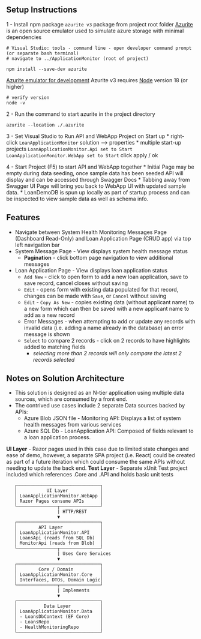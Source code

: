﻿## Setup Instructions
1 - Install npm package `azurite v3` package from project root folder
  [Azurite](https://www.npmjs.com/package/azurite) is an open source emulator used to simulate azure storage with minimal dependencies

```
# Visual Studio: tools - command line - open developer command prompt (or separate bash terminal)
# navigate to ../ApplicationMonitor (root of project)

npm install --save-dev azurite
```

[Azurite emulator for development](https://learn.microsoft.com/en-us/azure/storage/common/storage-use-azurite)
  Azurite v3 requires [Node](https://nodejs.org/en) version 18 (or higher)

```
# verify version
node -v 
```
2 - Run the command to start azurite in the project directory

```
azurite --location ./.azurite

```

3 - Set Visual Studio to Run API and WebApp Project on Start up
     * right-click `LoanApplicationMonitor` solution --> properties 
     * multiple start-up projects `LoanApplicationMonitor.Api set to Start` `LoanApplicationMonitor.WebApp set to Start` click apply / ok
          
4 - Start Project (F5) to start API and WebApp together
     * Initial Page may be empty during data seeding, once sample data has been seeded API will display and can be accessed through Swagger Docs
     * Tabbing away from Swagger UI Page will bring you back to WebApp UI with updated sample data.
     * LoanDemoDB is spun up locally as part of startup process and can be inspected to view sample data as well as schema info.

## Features
* Navigate between System Health Monitoring Messages Page (Dashboard Read-Only) and Loan Application Page (CRUD app) via top left navigation bar
* System Message Page - View displays system health message status
     * **Pagination** - click bottom page navigation to view additional messages
* Loan Application Page - View displays loan application status
     * `Add New` - click to open form to add a new loan application, save to save record, cancel closes without saving
     * `Edit` - opens form with existing data populated for that record, changes can be made with `Save`, or `Cancel` without saving
     * `Edit` - `Copy As New` - copies existing data (without applicant name) to a new form which can then be saved with a new applicant name to add as a new record
     * Error Messages - when attempting to add or update any records with invalid data (i.e. adding a name already in the database) an error message is shown
     * `Select` to compare 2 records - click on 2 records to have highlights added to matching fields 
          * *selecting more than 2 records will only compare the latest 2 records selected*

## Notes on Solution Architecture
* This solution is designed as an N-tier application using multiple data sources, which are consumed by a front end.
* The contrived use cases include 2 separate Data sources backed by APIs: 
  * Azure Blob JSON file - Monitoring API: Displays a list of system health messages from various services
  * Azure SQL Db - LoanApplication API: Composed of fields relevant to a loan application process.

**UI Layer** - Razor pages used in this case due to limited state changes and ease of demo, however, a separate SPA project (i.e. React) could be 
               created as part of a future iteration which could consume the same APIs without needing to update the back end.
**Test Layer** - Separate xUnit Test project included which references .Core and .API and holds basic unit tests

```
   ┌───────────────────────────────┐
   │           UI Layer            │
   │ LoanApplicationMonitor.WebApp │
   │ Razor Pages consume APIs      │
   └───────────────┬───────────────┘
                   | HTTP/REST
                   ▼
   ┌───────────────────────────────┐
   │        API Layer              │
   │ LoanApplicationMonitor.API    │
   │ LoansApi (reads from SQL Db)  │
   │ MonitorApi (reads from Blob)  │
   └───────────────┬───────────────┘
                   | Uses Core Services
                   ▼
   ┌───────────────────────────────┐
   │        Core / Domain          │
   │ LoanApplicationMonitor.Core   │
   │ Interfaces, DTOs, Domain Logic│
   └───────────────┬───────────────┘
                   | Implements
                   ▼
   ┌───────────────────────────────┐
   │          Data Layer           │
   │ LoanApplicationMonitor.Data   │
   │ - LoansDbContext (EF Core)    │
   │ - LoansRepo                   │
   │ - HealthMonitoringRepo        │
   └───────────────────────────────┘
   ```
